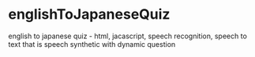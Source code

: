 # englishToJapaneseQuiz
english to japanese quiz - html, jacascript, speech recognition, speech to text that is speech synthetic with dynamic question
